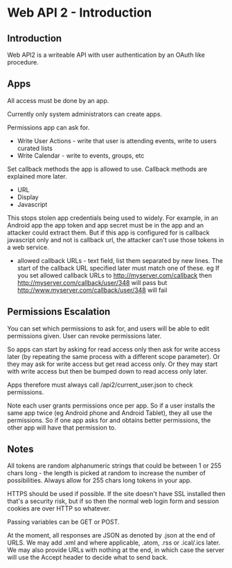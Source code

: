 # Web API 2 - Introduction

## Introduction

Web API2 is a writeable API with user authentication by an OAuth like procedure.

## Apps

All access must be done by an app.

Currently only system administrators can create apps.

Permissions app can ask for.

* Write User Actions  - write that user is attending events, write to users curated lists
* Write Calendar - write to events, groups, etc

Set callback methods the app is allowed to use. Callback methods are explained more later.

* URL
* Display
* Javascript

This stops stolen app credentials being used to widely. For example, in an Android app the app token and app secret must be in the app and an attacker could extract them. But if this app is configured for is callback javascript only and not is callback url, the attacker can't use those tokens in a web service.

* allowed callback URLs - text field, list them separated by new lines. The start of the callback URL specified later must match one of these. eg If you set allowed callback URLs to http://myserver.com/callback then http://myserver.com/callback/user/348 will pass but http://www.myserver.com/callback/user/348 will fail

## Permissions Escalation

You can set which permissions to ask for, and users will be able to edit permissions given. User can revoke permissions later.

So apps can start by asking for read access only then ask for write access later (by repeating the same process with a different scope parameter). Or they may ask for write access but get read access only. Or they may start with write access but then be bumped down to read access only later.

Apps therefore must always call /api2/current_user.json to check permissions.

Note each user grants permissions once per app. So if a user installs the same app twice (eg Android phone and Android Tablet), they all use the permissions. So if one app asks for and obtains better permissions, the other app will have that permission to.


## Notes

All tokens are random alphanumeric strings that could be between 1 or 255 chars long - the length is picked at random to increase the number of possibilities. Always allow for 255 chars long tokens in your app.

HTTPS should be used if possible. If the site doesn't have SSL installed then that's a security risk, but if so then the normal web login form and session cookies are over HTTP so whatever.

Passing variables can be GET or POST.

At the moment, all responses are JSON as denoted by .json at the end of URLS. We may add .xml and where applicable, .atom, .rss or .ical/.ics later. We may also provide URLs with nothing at the end, in which case the server will use the Accept header to decide what to send back.
